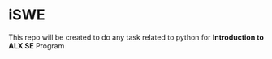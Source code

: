 # iSWE

This repo will be created to do any task related to python for **Introduction to ALX SE** Program

